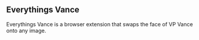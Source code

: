 ## Everythings Vance

Everythings Vance is a browser extension that swaps the face of VP Vance onto any image.